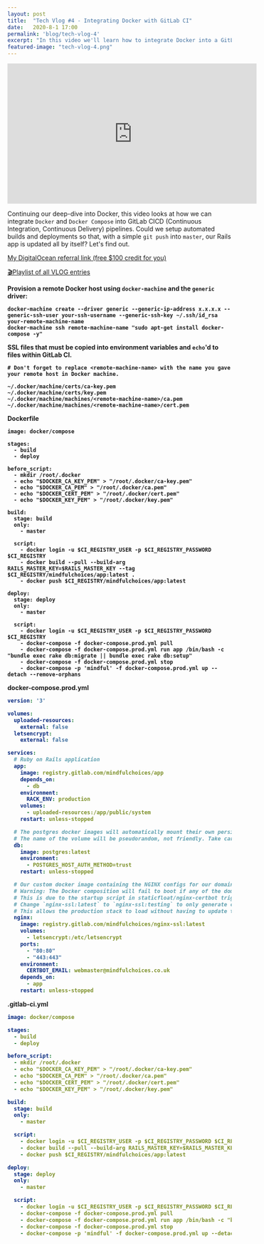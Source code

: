 ```yaml
---
layout: post
title:  "Tech Vlog #4 - Integrating Docker with GitLab CI"
date:   2020-8-1 17:00
permalink: 'blog/tech-vlog-4'
excerpt: "In this video we'll learn how to integrate Docker into a GitLab CI pipeline, allowing your Rails app to be automatically built and updated in production."
featured-image: "tech-vlog-4.png"
---
```


<div class="video-container">
  <iframe width="560" height="315" src="https://www.youtube.com/embed/TpVj4oc-3wE" frameborder="0" allow="accelerometer; autoplay; encrypted-media; gyroscope; picture-in-picture" allowfullscreen></iframe>
</div>

Continuing our deep-dive into Docker, this video looks at how we can integrate `Docker` and `Docker Compose` into GitLab CICD (Continuous Integration, Continuous Delivery) pipelines. Could we setup automated builds and deployments so that, with a simple `git push` into `master`, our Rails app is updated all by itself? Let's find out.<br/>

[My DigitalOcean referral link (free $100 credit for you)](https://m.do.co/c/0a355ee4921b)

[🎬Playlist of all VLOG entries](https://www.youtube.com/playlist?list=PLZKJZNiPX65uKeoHLLvi2rh25T9PvtAQc)

<b>Provision a remote Docker host using `docker-machine` and the `generic` driver:
```
docker-machine create --driver generic --generic-ip-address x.x.x.x --generic-ssh-user your-ssh-username --generic-ssh-key ~/.ssh/id_rsa your-remote-machine-name
docker-machine ssh remote-machine-name "sudo apt-get install docker-compose -y"
```

<b>SSL files that must be copied into environment variables and `echo`'d to files within GitLab CI.</b>
```
# Don't forget to replace <remote-machine-name> with the name you gave your remote host in Docker machine.

~/.docker/machine/certs/ca-key.pem
~/.docker/machine/certs/key.pem
~/.docker/machine/machines/<remote-machine-name>/ca.pem
~/.docker/machine/machines/<remote-machine-name>/cert.pem
```

<b>Dockerfile</b>
```
image: docker/compose

stages:
  - build
  - deploy

before_script:
  - mkdir /root/.docker
  - echo "$DOCKER_CA_KEY_PEM" > "/root/.docker/ca-key.pem"
  - echo "$DOCKER_CA_PEM" > "/root/.docker/ca.pem"
  - echo "$DOCKER_CERT_PEM" > "/root/.docker/cert.pem"
  - echo "$DOCKER_KEY_PEM" > "/root/.docker/key.pem"

build:
  stage: build
  only:
    - master

  script:
    - docker login -u $CI_REGISTRY_USER -p $CI_REGISTRY_PASSWORD $CI_REGISTRY
    - docker build --pull --build-arg RAILS_MASTER_KEY=$RAILS_MASTER_KEY --tag $CI_REGISTRY/mindfulchoices/app:latest .
    - docker push $CI_REGISTRY/mindfulchoices/app:latest

deploy:
  stage: deploy
  only:
    - master

  script:
    - docker login -u $CI_REGISTRY_USER -p $CI_REGISTRY_PASSWORD $CI_REGISTRY
    - docker-compose -f docker-compose.prod.yml pull
    - docker-compose -f docker-compose.prod.yml run app /bin/bash -c "bundle exec rake db:migrate || bundle exec rake db:setup"
    - docker-compose -f docker-compose.prod.yml stop
    - docker-compose -p 'mindful' -f docker-compose.prod.yml up --detach --remove-orphans

```

<b>docker-compose.prod.yml</b>
```yml
version: '3'

volumes:
  uploaded-resources:
    external: false
  letsencrypt:
    external: false

services:
  # Ruby on Rails application
  app:
    image: registry.gitlab.com/mindfulchoices/app
    depends_on:
      - db
    environment:
      RACK_ENV: production
    volumes:
      - uploaded-resources:/app/public/system
    restart: unless-stopped

  # The postgres docker images will automatically mount their own persistent volume.
  # The name of the volume will be pseudorandom, not friendly. Take care when deleting volumes on the host.
  db:
    image: postgres:latest
    environment:
      - POSTGRES_HOST_AUTH_METHOD=trust
    restart: unless-stopped

  # Our custom docker image containing the NGINX configs for our domains.
  # Warning: The Docker composition will fail to boot if any of the domains referenced in NGINX fail to resolve to the host.
  # This is due to the startup script in staticfloat/nginx-certbot triggering the certbot ACME challenge for all referenced domains.
  # Change `nginx-ssl:latest` to `nginx-ssl:testing` to only generate certs for staging.mindfulchoices.co.uk
  # This allows the production stack to load without having to update the DNS entires for *all* our domains.
  nginx:
    image: registry.gitlab.com/mindfulchoices/nginx-ssl:latest
    volumes:
      - letsencrypt:/etc/letsencrypt
    ports:
      - "80:80"
      - "443:443"
    environment:
      CERTBOT_EMAIL: webmaster@mindfulchoices.co.uk
    depends_on:
      - app
    restart: unless-stopped
```

<b>.gitlab-ci.yml</b>
```yml
image: docker/compose

stages:
  - build
  - deploy

before_script:
  - mkdir /root/.docker
  - echo "$DOCKER_CA_KEY_PEM" > "/root/.docker/ca-key.pem"
  - echo "$DOCKER_CA_PEM" > "/root/.docker/ca.pem"
  - echo "$DOCKER_CERT_PEM" > "/root/.docker/cert.pem"
  - echo "$DOCKER_KEY_PEM" > "/root/.docker/key.pem"

build:
  stage: build
  only:
    - master

  script:
    - docker login -u $CI_REGISTRY_USER -p $CI_REGISTRY_PASSWORD $CI_REGISTRY
    - docker build --pull --build-arg RAILS_MASTER_KEY=$RAILS_MASTER_KEY --tag $CI_REGISTRY/mindfulchoices/app:latest .
    - docker push $CI_REGISTRY/mindfulchoices/app:latest

deploy:
  stage: deploy
  only:
    - master

  script:
    - docker login -u $CI_REGISTRY_USER -p $CI_REGISTRY_PASSWORD $CI_REGISTRY
    - docker-compose -f docker-compose.prod.yml pull
    - docker-compose -f docker-compose.prod.yml run app /bin/bash -c "bundle exec rake db:migrate || bundle exec rake db:setup"
    - docker-compose -f docker-compose.prod.yml stop
    - docker-compose -p 'mindful' -f docker-compose.prod.yml up --detach --remove-orphans
```
